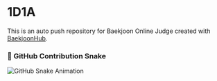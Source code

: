 # 1D1A
This is an auto push repository for Baekjoon Online Judge created with [BaekjoonHub](https://github.com/BaekjoonHub/BaekjoonHub).

### 🐍 GitHub Contribution Snake
![GitHub Snake Animation](https://github.com/eunsoA/1D1A/blob/main/dist/snake.svg)

